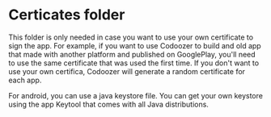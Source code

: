 # Certicates folder

This folder is only needed in case you want to use your own certificate to sign the app. For example, if you want to use Codoozer to build and old app that made with another platform and published on GooglePlay, you'll need to use the same certificate that was used the first time. If you don't want to use your own certifica, Codoozer will generate a random certificate for each app.

For android, you can use a java keystore file. You can get your own keystore using the app Keytool that comes with all Java distributions.